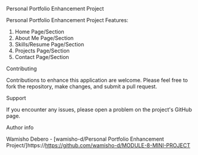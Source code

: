 Personal Portfolio Enhancement Project

Personal Portfolio Enhancement Project Features:
 1. Home Page/Section
 2. About Me Page/Section
 3. Skills/Resume Page/Section
 4. Projects Page/Section
 5. Contact Page/Section
  

Contributing

Contributions to enhance this application are welcome. Please feel free to fork the repository, make changes, and submit a pull request.

Support

If you encounter any issues, please open a problem on the project's GitHub page.

Author info

Wamisho Debero - [wamisho-d/Personal Portfolio Enhancement Project/]https://https://github.com/wamisho-d/MODULE-8-MINI-PROJECT
